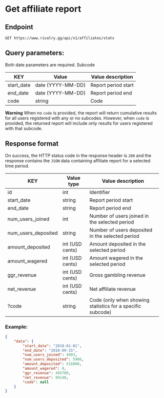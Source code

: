 # Get affiliate report

## Endpoint

`GET https://www.rivalry.gg/api/v1/affiliates/stats`

## Query parameters:

Both date parameters are required. Subcode

KEY | Value | Value description
--- | --- | ---
start_date | date (YYYY-MM-DD) | Report period start
end_date | date (YYYY-MM-DD) | Report period end
code | string | Code

**Warning**
When no `code` is provided, the report will return cumulative results for all users registered with any or no subcodes. However, when `code` is provided, the returned report will include only results for users registered with that subcode.

## Response format

On success, the HTTP status code in the response header is `200` and the response contains the `JSON` data containing affiliate report for a selected time period.

KEY | Value type | Value description
--- | --- | ---
id | int | Identifier
start_date | string | Report period start
end_date | string | Report period end
num_users_joined | int | Number of users joined in the selected period
num_users_deposited | string | Number of users deposited in the selected period
amount_deposited | int (USD cents) | Amount deposited in the selected period
amount_wagered | int (USD cents) | Amount wagered in the selected period
ggr_revenue | int (USD cents) | Gross gambling revenue
net_revenue | int (USD cents) | Net affiliate revenue
?code | string | Code (only when showing statistics for a specific subcode)

### Example:

```json
{
	"data": {
		"start_date": "2018-01-01",
		"end_date": "2018-09-15",
		"num_users_joined": 4903,
		"num_users_deposited": 5906,
		"amount_deposited": 516000,
		"amount_wagered": 0,
		"ggr_revenue": 495700,
		"net_revenue": 99140,
		"code": null
	}
}
```